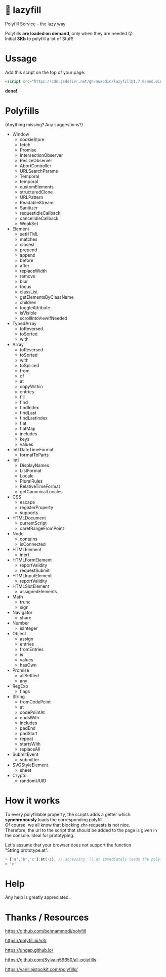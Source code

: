 # 💊 lazyfill

Polyfill Service - the lazy way


Polyfills **are loaded on demand**, only when they are needed 😲  
Initial **3Kb** to polyfill a lot of Stuff!  

# Ussage

Add this script on the top of your page:
```html
<script src="https://cdn.jsdelivr.net/gh/nuxodin/lazyfill@1.7.6/mod.min.js"></script>
```
**done!**

# Polyfills

(Anything missing? Any suggestions?)



<ul>
   <li>Window
   <ul>
      <li>cookieStore
      <li>fetch
      <li>Promise
      <li>IntersectionObserver
      <li>ResizeObserver
      <li>AbortController
      <li>URLSearchParams
      <li>Temporal
      <li>temporal
      <li>customElements
      <li>structuredClone
      <li>URLPattern
      <li>ReadableStream
      <li>Sanitizer
      <li>requestIdleCallback
      <li>cancelIdleCallback
      <li>WeakSet
   </ul>
   <li>Element
   <ul>
      <li>setHTML
      <li>matches
      <li>closest
      <li>prepend
      <li>append
      <li>before
      <li>after
      <li>replaceWidth
      <li>remove
      <li>blur
      <li>focus
      <li>classList
      <li>getElementsByClassName
      <li>children
      <li>toggleAttribute
      <li>isVisible
      <li>scrollIntoViewIfNeeded
   </ul>
   <li>TypedArray
   <ul>
      <li>toReversed
      <li>toSorted
      <li>with
   </ul>
   <li>Array
   <ul>
      <li>toReversed
      <li>toSorted
      <li>with
      <li>toSpliced
      <li>from
      <li>of
      <li>at
      <li>copyWithin
      <li>entries
      <li>fill
      <li>find
      <li>findIndex
      <li>findLast
      <li>findLastIndex
      <li>flat
      <li>flatMap
      <li>includes
      <li>keys
      <li>values
   </ul>
   <li>Intl.DateTimeFormat
   <ul>
      <li>formatToParts
   </ul>
   <li>Intl
   <ul>
      <li>DisplayNames
      <li>ListFormat
      <li>Locale
      <li>PluralRules
      <li>RelativeTimeFormat
      <li>getCanonicalLocales
   </ul>
   <li>CSS
   <ul>
      <li>escape
      <li>registerProperty
      <li>supports
   </ul>
   <li>HTMLDocument
   <ul>
      <li>currentScript
      <li>caretRangeFromPoint
   </ul>
   <li>Node
   <ul>
      <li>contains
      <li>isConnected
   </ul>
   <li>HTMLElement
   <ul>
      <li>inert
   </ul>
   <li>HTMLFormElement
   <ul>
      <li>reportValidity
      <li>requestSubmit
   </ul>
   <li>HTMLInputElement
   <ul>
      <li>reportValidity
   </ul>
   <li>HTMLSlotElement
   <ul>
      <li>assignedElements
   </ul>
   <li>Math
   <ul>
      <li>trunc
      <li>sign
   </ul>
   <li>Navigator
   <ul>
      <li>share
   </ul>
   <li>Number
   <ul>
      <li>isInteger
   </ul>
   <li>Object
   <ul>
      <li>assign
      <li>entries
      <li>fromEntries
      <li>is
      <li>values
      <li>hasOwn
   </ul>
   <li>Promise
   <ul>
      <li>allSettled
      <li>any
   </ul>
   <li>RegExp
   <ul>
      <li>flags
   </ul>
   <li>String
   <ul>
      <li>fromCodePoint
      <li>at
      <li>codePointAt
      <li>endsWith
      <li>includes
      <li>padEnd
      <li>padStart
      <li>repeat
      <li>startsWith
      <li>replaceAll
   </ul>
   <li>SubmitEvent
   <ul>
      <li>submitter
   </ul>
   <li>SVGStyleElement
   <ul>
      <li>sheet
   </ul>
   <li>Crypto
   <ul>
      <li>randomUUID
   </ul>
</ul>

# How it works

To every polyfillable property, the scripts adds a getter which **synchronously** loads the corresponding polyfill.  
Of course, we all know that blocking xhr-requests is not nice.  
Therefore, the url to the script that should be added to the page is given in the console.
Ideal for prototyping.

Let's assume that your browser does not support the function "String.prototype.at".
```js
> ['a','b','c'].at(-1); // accessing  [].at immediately loads the polyfill
> 'c'
```


# Help
Any help is greatly appreciated.

# Thanks / Resources

https://github.com/behnammodi/polyfill

https://polyfill.io/v3/

https://ungap.github.io/

https://github.com/Sylvain59650/all-polyfills

https://vanillajstoolkit.com/polyfills/
